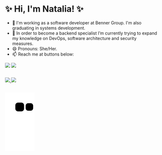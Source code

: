 # ✨ Hi, I'm Natalia! ✨

- 🔭  I'm working as a software developer at Benner Group. I'm also graduating in systems development.
- 👾 In order to become a backend specialist I’m currently trying to expand my knowledge on DevOps, software architecture and security measures.
- 😄 Pronouns: She/Her.
- 📫 Reach me at buttons below:

<div> 

  <a href = "mailto:nataliacoelhx@gmail.com"><img src="https://img.shields.io/badge/-Gmail-%23333?style=for-the-badge&logo=gmail&logoColor=red" target="_blank"></a>
  <a href="https://www.linkedin.com/in/natalia-coelho-oliveira/" target="_blank"><img src="https://img.shields.io/badge/-LinkedIn-%230077B5?style=for-the-badge&logo=linkedin&logoColor=white" target="_blank"></a> 

</div>

##
 
 <a href="https://github.com/natalia-coelho">
  <img align="" height="180px" src="https://github-readme-stats.vercel.app/api?username=natalia-coelho&&show_icons=true&hide_title=false&theme=radical&count_private=true" />
  <img align="" height="180px" src="https://github-readme-stats.vercel.app/api/top-langs/?username=natalia-coelho&hide_title=false&hide_border=true&layout=compact&count_private=true&theme=radical" />
</a>
  
  ##
 
<div>
 
  ![Snake animation](https://github.com/rafaballerini/rafaballerini/blob/output/github-contribution-grid-snake.svg)
 
</div>
  
<!--
**natalia-coelho/natalia-coelho** is a ✨ _special_ ✨ repository because its `README.md` (this file) appears on your GitHub profile.

Here are some ideas to get you started:

- 🔭 I’m currently working on SOAP webservices projects for invoice integration.
- 🌱 I’m currently learning ASP.NET and React.
- 👯 I’m looking to collaborate on ...
- 🤔 I’m looking for help with ...
- 💬 Ask me about ...
- 📫 Reach me at [Linkedin](https://www.linkedin.com/in/natalia-coelho-oliveira/)
- 😄 Pronouns: she/her
- ⚡ Fun fact: ...
-->
